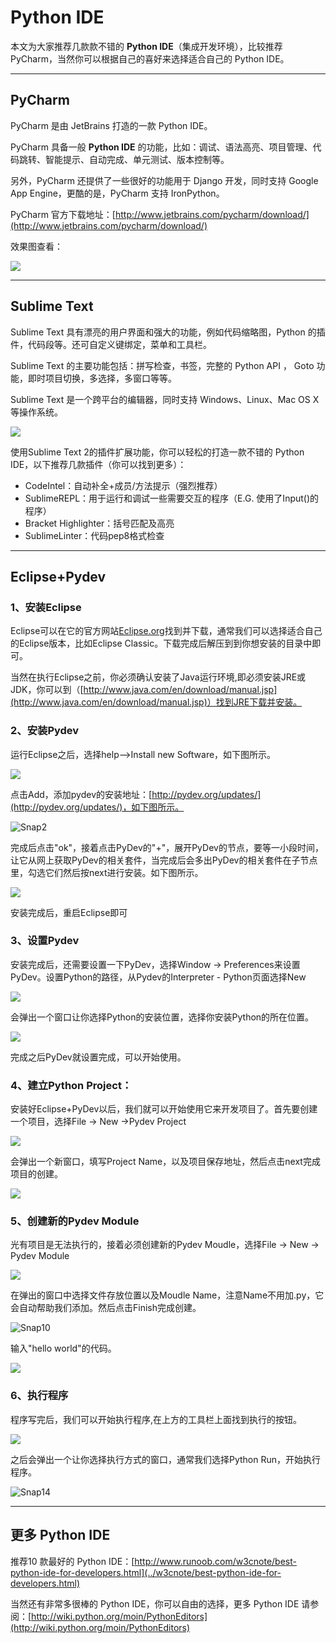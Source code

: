 Python IDE
==========

本文为大家推荐几款款不错的 **Python IDE**（集成开发环境），比较推荐 PyCharm，当然你可以根据自己的喜好来选择适合自己的 Python IDE。

* * *

PyCharm
-------

PyCharm 是由 JetBrains 打造的一款 Python IDE。

PyCharm 具备一般 **Python IDE** 的功能，比如：调试、语法高亮、项目管理、代码跳转、智能提示、自动完成、单元测试、版本控制等。

另外，PyCharm 还提供了一些很好的功能用于 Django 开发，同时支持 Google App Engine，更酷的是，PyCharm 支持 IronPython。

PyCharm 官方下载地址：[http://www.jetbrains.com/pycharm/download/](http://www.jetbrains.com/pycharm/download/)

效果图查看：

![](http://www.runoob.com/wp-content/uploads/2014/06/pycharm_ui_darcula.png)

* * *

Sublime Text
------------

Sublime Text 具有漂亮的用户界面和强大的功能，例如代码缩略图，Python 的插件，代码段等。还可自定义键绑定，菜单和工具栏。

Sublime Text 的主要功能包括：拼写检查，书签，完整的 Python API ， Goto 功能，即时项目切换，多选择，多窗口等等。

Sublime Text 是一个跨平台的编辑器，同时支持 Windows、Linux、Mac OS X等操作系统。

![](http://www.runoob.com/wp-content/uploads/2014/05/sublimetext.jpg)

使用Sublime Text 2的插件扩展功能，你可以轻松的打造一款不错的 Python IDE，以下推荐几款插件（你可以找到更多）：

*   CodeIntel：自动补全+成员/方法提示（强烈推荐）
*   SublimeREPL：用于运行和调试一些需要交互的程序（E.G. 使用了Input()的程序）
*   Bracket Highlighter：括号匹配及高亮
*   SublimeLinter：代码pep8格式检查

* * *

Eclipse+Pydev
-------------

### 1、安装Eclipse

Eclipse可以在它的官方网站[Eclipse.org](http://eclipse.org/)找到并下载，通常我们可以选择适合自己的Eclipse版本，比如Eclipse Classic。下载完成后解压到到你想安装的目录中即可。

当然在执行Eclipse之前，你必须确认安装了Java运行环境,即必须安装JRE或JDK，你可以到（[http://www.java.com/en/download/manual.jsp](http://www.java.com/en/download/manual.jsp)）找到JRE下载并安装。

### 2、安装Pydev

运行Eclipse之后，选择help-->Install new Software，如下图所示。

![](http://www.runoob.com/wp-content/uploads/2014/06/Snap1.gif)

点击Add，添加pydev的安装地址：[http://pydev.org/updates/](http://pydev.org/updates/)，如下图所示。

![Snap2](http://www.runoob.com/wp-content/uploads/2014/06/Snap2.gif)

完成后点击"ok"，接着点击PyDev的"+"，展开PyDev的节点，要等一小段时间，让它从网上获取PyDev的相关套件，当完成后会多出PyDev的相关套件在子节点里，勾选它们然后按next进行安装。如下图所示。

![](http://www.runoob.com/wp-content/uploads/2014/06/Snap3.gif)

安装完成后，重启Eclipse即可

### 3、设置Pydev

安装完成后，还需要设置一下PyDev，选择Window -> Preferences来设置PyDev。设置Python的路径，从Pydev的Interpreter - Python页面选择New

![](http://www.runoob.com/wp-content/uploads/2014/06/Snap5.gif)

会弹出一个窗口让你选择Python的安装位置，选择你安装Python的所在位置。

![](http://www.runoob.com/wp-content/uploads/2014/06/Snap6.gif)

完成之后PyDev就设置完成，可以开始使用。

### 4、建立Python Project：

安装好Eclipse+PyDev以后，我们就可以开始使用它来开发项目了。首先要创建一个项目，选择File -> New ->Pydev Project

![](http://www.runoob.com/wp-content/uploads/2014/06/Snap7.gif)

会弹出一个新窗口，填写Project Name，以及项目保存地址，然后点击next完成项目的创建。

![](http://www.runoob.com/wp-content/uploads/2014/06/Snap8.gif)

### 5、创建新的Pydev Module

光有项目是无法执行的，接着必须创建新的Pydev Moudle，选择File -> New -> Pydev Module

![](http://www.runoob.com/wp-content/uploads/2014/06/Snap9.gif)

在弹出的窗口中选择文件存放位置以及Moudle Name，注意Name不用加.py，它会自动帮助我们添加。然后点击Finish完成创建。

![Snap10](http://www.runoob.com/wp-content/uploads/2014/06/Snap10.gif)

输入"hello world"的代码。

![](http://www.runoob.com/wp-content/uploads/2014/06/Snap11.gif)

### 6、执行程序

程序写完后，我们可以开始执行程序,在上方的工具栏上面找到执行的按钮。

![](http://www.runoob.com/wp-content/uploads/2014/06/Snap13.gif)

之后会弹出一个让你选择执行方式的窗口，通常我们选择Python Run，开始执行程序。

![Snap14](http://www.runoob.com/wp-content/uploads/2014/06/Snap14.gif)

* * *

更多 Python IDE
-------------

推荐10 款最好的 Python IDE：[http://www.runoob.com/w3cnote/best-python-ide-for-developers.html](../w3cnote/best-python-ide-for-developers.html)

当然还有非常多很棒的 Python IDE，你可以自由的选择，更多 Python IDE 请参阅：[http://wiki.python.org/moin/PythonEditors](http://wiki.python.org/moin/PythonEditors)